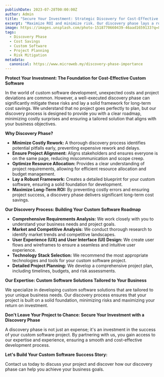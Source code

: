 ```yaml
---
publishDate: 2023-07-28T00:00:00Z
author: Admin
title: "Secure Your Investment: Strategic Discovery for Cost-Effective Custom Software"
excerpt: "Maximize ROI and minimize risk. Our discovery phase lays a robust framework for your custom software project, ensuring long-term cost savings and a tailored solution that fits your business perfectly."
image: https://images.unsplash.com/photo-1518770660439-46aad1659133?q=80&w=2070&auto=format&fit=crop&ixlib=rb-4.0.3&ixid=M3wxMjA3fDB8MHxwaG90by1wYWdlfHx8fGVufDB8fHx8fA%3D%3D
tags:
  - Discovery Phase
  - Cost Savings
  - Custom Software
  - Project Planning
  - Risk Mitigation
metadata:
  canonical: https://www.microweb.my/discovery-phase-importance
---
```


**Protect Your Investment: The Foundation for Cost-Effective Custom Software**

In the world of custom software development, unexpected costs and project deviations are common. However, a well-executed discovery phase can significantly mitigate these risks and lay a solid framework for long-term cost savings. We understand that no project goes perfectly to plan, but our discovery process is designed to provide you with a clear roadmap, minimizing costly surprises and ensuring a tailored solution that aligns with your business objectives.

**Why Discovery Phase?**

* **Minimize Costly Rework:** A thorough discovery process identifies potential pitfalls early, preventing expensive rework and delays.
* **Ensure Project Alignment:** Aligns stakeholders and ensures everyone is on the same page, reducing miscommunication and scope creep.
* **Optimize Resource Allocation:** Provides a clear understanding of project requirements, allowing for efficient resource allocation and budget management.
* **Lay a Robust Framework:** Creates a detailed blueprint for your custom software, ensuring a solid foundation for development.
* **Maximize Long-Term ROI:** By preventing costly errors and ensuring project success, a discovery phase delivers significant long-term cost savings.

**Our Discovery Process: Building Your Custom Software Roadmap**

* **Comprehensive Requirements Analysis:** We work closely with you to understand your business needs and project goals.
* **Market and Competitive Analysis:** We conduct thorough research to identify market trends and competitive landscapes.
* **User Experience (UX) and User Interface (UI) Design:** We create user flows and wireframes to ensure a seamless and intuitive user experience.
* **Technology Stack Selection:** We recommend the most appropriate technologies and tools for your custom software project.
* **Detailed Project Planning:** We develop a comprehensive project plan, including timelines, budgets, and risk assessments.

**Our Expertise: Custom Software Solutions Tailored to Your Business**

We specialize in developing custom software solutions that are tailored to your unique business needs. Our discovery process ensures that your project is built on a solid foundation, minimizing risks and maximizing your return on investment.

**Don't Leave Your Project to Chance: Secure Your Investment with a Discovery Phase**

A discovery phase is not just an expense; it's an investment in the success of your custom software project. By partnering with us, you gain access to our expertise and experience, ensuring a smooth and cost-effective development process.

**Let's Build Your Custom Software Success Story:**

Contact us today to discuss your project and discover how our discovery phase can help you achieve your business goals.